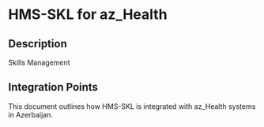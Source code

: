 # HMS-SKL for az_Health

## Description

Skills Management

## Integration Points

This document outlines how HMS-SKL is integrated with az_Health systems in Azerbaijan.
